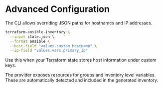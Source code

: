 # Advanced Configuration

The CLI allows overriding JSON paths for hostnames and IP addresses.

```bash
terraform-ansible-inventory \
  --input state.json \
  --format ansible \
  --host-field "values.custom_hostname" \
  --ip-field "values.vars.primary_ip"
```

Use this when your Terraform state stores host information under custom keys.

The provider exposes resources for groups and inventory level variables. These
are automatically detected and included in the generated inventory.
